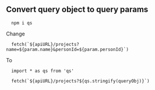 
## Convert query object to query params

```
  npm i qs
```

Change 
```
  fetch(`${apiURL}/projects?name=${param.name}&personId=${param.personId}`)
```

To 
```
  import * as qs from 'qs'
  
  fetch(`${apiURL}/projects?${qs.stringify(queryObj)}`)
```
